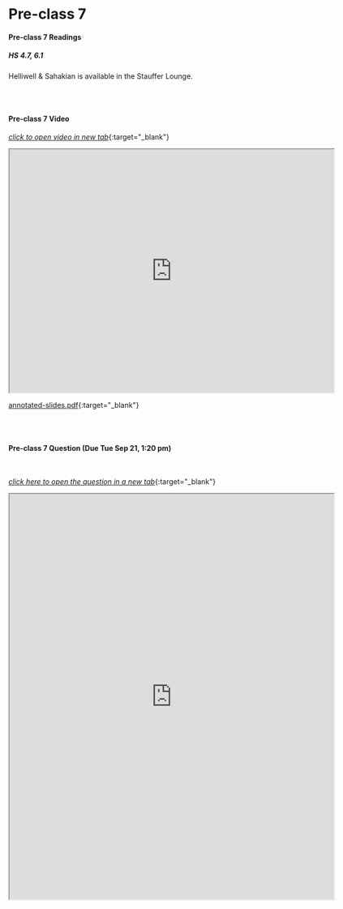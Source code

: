 # Pre-class 7

#### Pre-class 7 Readings

##### HS 4.7, 6.1

Helliwell & Sahakian is available in the Stauffer Lounge.  

<br>
<br>

#### Pre-class 7 Video

[*click to open video in new tab*](https://drive.google.com/file/d/1psLUizYonAYt3xeZRNUrh566yi_VaqjO/view?usp=sharing){:target="_blank"}

<iframe src="https://drive.google.com/file/d/1psLUizYonAYt3xeZRNUrh566yi_VaqjO/preview" width="640" height="480" frameborder="20" marginheight="0" marginwidth="0">Loading…
</iframe>

[annotated-slides.pdf](https://drive.google.com/file/d/1XLkup0nDyRz-zw4rYiisTb9rBo8j0xJO/view?usp=sharing){:target="_blank"}

<br>
<br>

#### Pre-class 7 Question (Due Tue Sep 21, 1:20 pm)

<br>

[*click here to open the question in a new tab*](https://forms.gle/YVnJg9Uvo98QotKF9){:target="_blank"}

<iframe src="https://docs.google.com/forms/d/e/1FAIpQLSeX1TKpOAdK5alxJezCD12HWT-0d20BzHrhJsYA4Xbk3dkftA/viewform?embedded=true" width="640" height="800" frameborder="20" marginheight="0" marginwidth="0">Loading…
</iframe>
